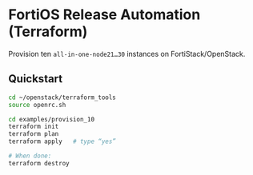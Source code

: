 # FortiOS Release Automation (Terraform)

Provision ten `all-in-one-node21…30` instances on FortiStack/OpenStack.

## Quickstart

```bash
cd ~/openstack/terraform_tools
source openrc.sh

cd examples/provision_10
terraform init
terraform plan
terraform apply   # type “yes”

# When done:
terraform destroy
